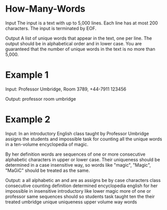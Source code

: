 # How-Many-Words

Input
The input is a text with up to 5,000 lines. Each line has at most 200 characters. The input is terminated by EOF. 

Output
A list of unique words that appear in the text, one per line. The output should be in alphabetical order and in lower case. You are guaranteed that the number of unique words in the text is no more than 5,000.

# Example 1

Input:
Professor Umbridge, Room 3789, +44-7911 123456

Output:
professor
room
umbridge




# Example 2

Input:
In an introductory English class taught by Professor Umbridge assigns the students
and impossible task for counting all the unique words in a ten-volume encyclopedia
of magic.

By her definition words are sequences of one or more consecutive alphabetic characters
in upper or lower case. Their uniqueness should be determined in a case insensitive way,
so  words like "magic", "Magic", "MaGiC" should be treated as the same.


Output:
a
all
alphabetic
an
and
are
as
assigns
be
by
case
characters
class
consecutive
counting
definition
determined
encyclopedia
english
for
her
impossible
in
insensitive
introductory
like
lower
magic
more
of
one
or
professor
same
sequences
should
so
students
task
taught
ten
the
their
treated
umbridge
unique
uniqueness
upper
volume
way
words
